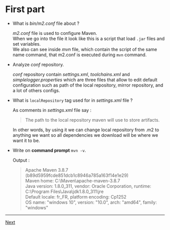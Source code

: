 
# First part  

* What is *bin/m2.conf* file about ?  

  *m2.conf* file is used to configure Maven.  
  When we go into the file it look like this is a script that load `.jar` files and set variables.  
  We also can see inside *mvn* file, which contain the script of the same name command, that m2.conf is executed during `mvn` command.  

* Analyze *conf* repository.  

  *conf* repository contain *settings.xml*, *toolchains.xml* and *simplelogger.properties* which are three files that allow to edit default configuration such as path of the local repository, mirror repository, and a lot of others configs.  

* What is `localRepository` tag used for in *settings.xml* file ?  

  As comments in *settings.xml* file say :  

  > The path to the local repository maven will use to store artifacts.  

  In other words, by using it we can change local repository from .m2 to anything we want so all dependencies we download will be where we want it to be.  

* Write on **command prompt** `mvn -v`.  

  Output :  

  > Apache Maven 3.8.7 (b89d5959fcde851dcb1c8946a785a163f14e1e29)  
  Maven home: C:\Maven\apache-maven-3.8.7  
  Java version: 1.8.0_311, vendor: Oracle Corporation, runtime: C:\Program   Files\Java\jdk1.8.0_311\jre  
  Default locale: fr_FR, platform encoding: Cp1252  
  OS name: "windows 10", version: "10.0", arch: "amd64", family: "windows"  

---   

[Next](./1.2-second-part.md)  
